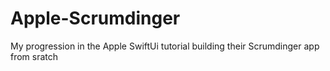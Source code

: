 # Apple-Scrumdinger

My progression in the Apple SwiftUi tutorial building their Scrumdinger app from sratch
